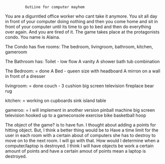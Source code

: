              OutLine for computer mayhem

You are a digurntled office worker who cant take it anymore. You sit all day in front of your computer
doing nothing and then you come home and sit in front of your computer until its time to go to bed and then
do everything over again. And you are tired of it. The game takes place at the protagonists condo. You
name is Alaina. 

The Condo has five rooms: The bedroom, livingroom, bathroom, kitchen, gameroom

The Bathroom has: 
Toilet - low flow
A vanity 
A shower bath tub combination

The Bedroom: = done
A Bed - queen size with headboard
A mirron on a wall in front of a dresser 

livingroom: = done
couch - 3 cushion
big screen television
fireplace
bear rug 

kitchen: = working on
cupboards
sink
island
table

gameroo: = I will implement in another version
pinball machine
big screen television hooked up to a gameconsole
exercise bike
basketball hoop

The object of the game? is to have fun. I thought about adding a points for hitting object.
But, I think a better thing would be to Have a time limit for the user in each room with a certain
about of computers she has to destroy to move on to the next room. I will go with that. How
would I determine when a computer/laptop is destroyed. I think I will have objects be work a 
certain amount of points and have a certain amout of points mean a laptop is destroyed. 

